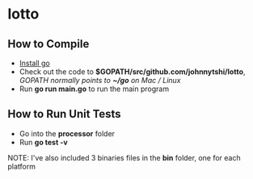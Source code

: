 # lotto

## How to Compile
- [Install go](https://golang.org/doc/install)
- Check out the code to **$GOPATH/src/github.com/johnnytshi/lotto**, *GOPATH normally points to **~/go** on Mac / Linux*
- Run **go run main.go** to run the main program

## How to Run Unit Tests
- Go into the **processor** folder
- Run **go test -v**

NOTE: I've also included 3 binaries files in the **bin** folder, one for each platform
